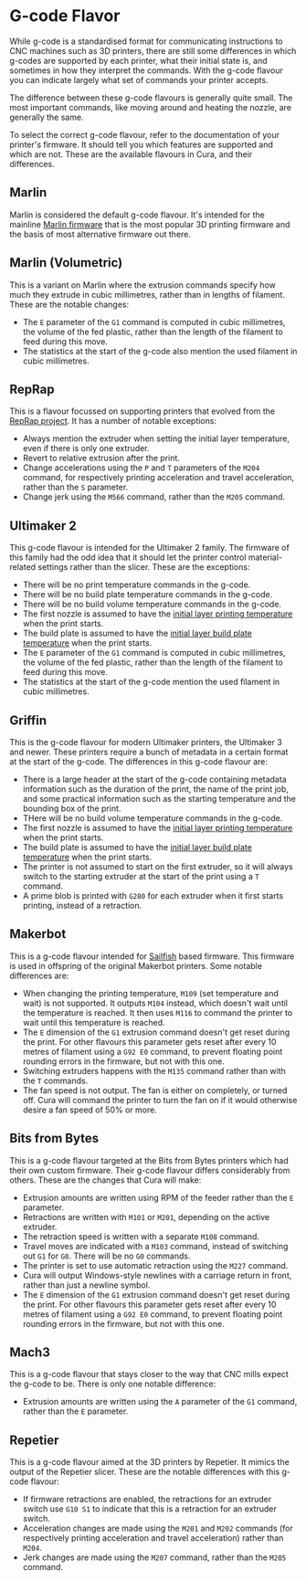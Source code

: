 G-code Flavor
====
While g-code is a standardised format for communicating instructions to CNC machines such as 3D printers, there are still some differences in which g-codes are supported by each printer, what their initial state is, and sometimes in how they interpret the commands. With the g-code flavour you can indicate largely what set of commands your printer accepts.

The difference between these g-code flavours is generally quite small. The most important commands, like moving around and heating the nozzle, are generally the same.

To select the correct g-code flavour, refer to the documentation of your printer's firmware. It should tell you which features are supported and which are not. These are the available flavours in Cura, and their differences.

Marlin
----
Marlin is considered the default g-code flavour. It's intended for the mainline [Marlin firmware](https://marlinfw.org/) that is the most popular 3D printing firmware and the basis of most alternative firmware out there.

Marlin (Volumetric)
----
This is a variant on Marlin where the extrusion commands specify how much they extrude in cubic millimetres, rather than in lengths of filament. These are the notable changes:
* The `E` parameter of the `G1` command is computed in cubic millimetres, the volume of the fed plastic, rather than the length of the filament to feed during this move.
* The statistics at the start of the g-code also mention the used filament in cubic millimetres.

RepRap
----
This is a flavour focussed on supporting printers that evolved from the [RepRap project](https://reprap.org/wiki/RepRap). It has a number of notable exceptions:
* Always mention the extruder when setting the initial layer temperature, even if there is only one extruder.
* Revert to relative extrusion after the print.
* Change accelerations using the `P` and `T` parameters of the `M204` command, for respectively printing acceleration and travel acceleration, rather than the `S` parameter.
* Change jerk using the `M566` command, rather than the `M205` command.

Ultimaker 2
----
This g-code flavour is intended for the Ultimaker 2 family. The firmware of this family had the odd idea that it should let the printer control material-related settings rather than the slicer. These are the exceptions:
* There will be no print temperature commands in the g-code.
* There will be no build plate temperature commands in the g-code.
* There will be no build volume temperature commands in the g-code.
* The first nozzle is assumed to have the [initial layer printing temperature](../material/material_print_temperature_layer_0.md) when the print starts.
* The build plate is assumed to have the [initial layer build plate temperature](../material/material_bed_temperature_layer_0.md) when the print starts.
* The `E` parameter of the `G1` command is computed in cubic millimetres, the volume of the fed plastic, rather than the length of the filament to feed during this move.
* The statistics at the start of the g-code mention the used filament in cubic millimetres.

Griffin
----
This is the g-code flavour for modern Ultimaker printers, the Ultimaker 3 and newer. These printers require a bunch of metadata in a certain format at the start of the g-code. The differences in this g-code flavour are:
* There is a large header at the start of the g-code containing metadata information such as the duration of the print, the name of the print job, and some practical information such as the starting temperature and the bounding box of the print.
* THere will be no build volume temperature commands in the g-code.
* The first nozzle is assumed to have the [initial layer printing temperature](../material/material_print_temperature_layer_0.md) when the print starts.
* The build plate is assumed to have the [initial layer build plate temperature](../material/material_bed_temperature_layer_0.md) when the print starts.
* The printer is not assumed to start on the first extruder, so it will always switch to the starting extruder at the start of the print using a `T` command.
* A prime blob is printed with `G280` for each extruder when it first starts printing, instead of a retraction.

Makerbot
----
This is a g-code flavour intended for [Sailfish](https://www.sailfishfirmware.com/) based firmware. This firmware is used in offspring of the original Makerbot printers. Some notable differences are:
* When changing the printing temperature, `M109` (set temperature and wait) is not supported. It outputs `M104` instead, which doesn't wait until the temperature is reached. It then uses `M116` to command the printer to wait until this temperature is reached.
* The `E` dimension of the `G1` extrusion command doesn't get reset during the print. For other flavours this parameter gets reset after every 10 metres of filament using a `G92 E0` command, to prevent floating point rounding errors in the firmware, but not with this one.
* Switching extruders happens with the `M135` command rather than with the `T` commands.
* The fan speed is not output. The fan is either on completely, or turned off. Cura will command the printer to turn the fan on if it would otherwise desire a fan speed of 50% or more.

Bits from Bytes
----
This is a g-code flavour targeted at the Bits from Bytes printers which had their own custom firmware. Their g-code flavour differs considerably from others. These are the changes that Cura will make:
* Extrusion amounts are written using RPM of the feeder rather than the `E` parameter.
* Retractions are written with `M101` or `M201`, depending on the active extruder.
* The retraction speed is written with a separate `M108` command.
* Travel moves are indicated with a `M103` command, instead of switching out `G1` for `G0`. There will be no `G0` commands.
* The printer is set to use automatic retraction using the `M227` command.
* Cura will output Windows-style newlines with a carriage return in front, rather than just a newline symbol.
* The `E` dimension of the `G1` extrusion command doesn't get reset during the print. For other flavours this parameter gets reset after every 10 metres of filament using a `G92 E0` command, to prevent floating point rounding errors in the firmware, but not with this one.

Mach3
----
This is a g-code flavour that stays closer to the way that CNC mills expect the g-code to be. There is only one notable difference:
* Extrusion amounts are written using the `A` parameter of the `G1` command, rather than the `E` parameter.

Repetier
----
This is a g-code flavour aimed at the 3D printers by Repetier. It mimics the output of the Repetier slicer. These are the notable differences with this g-code flavour:
* If firmware retractions are enabled, the retractions for an extruder switch use `G10 S1` to indicate that this is a retraction for an extruder switch.
* Acceleration changes are made using the `M201` and `M202` commands (for respectively printing acceleration and travel acceleration) rather than `M204`.
* Jerk changes are made using the `M207` command, rather than the `M205` command.
